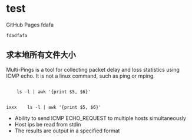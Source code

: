 # test
GitHub Pages
fdafa

<code>fdadfafa</code>


## 求本地所有文件大小
Multi-Pings is a tool for collecting packet delay and loss statistics using ICMP echo. It is not a linux command, such as ping or mping.<br>
<pre><code>
    ls -l | awk '{print $5, $6}'
</pre></code>
<pre><code>
ixxx    ls -l | awk '{print $5, $6}'
</pre></code>

* Ability to send ICMP ECHO_REQUEST to multiple hosts simultaneously
* Host ips be read from stdin
* The results are output in a specified format
